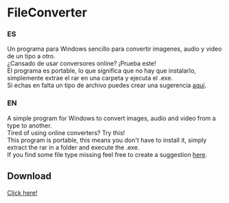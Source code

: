 # FileConverter

### ES
Un programa para Windows sencillo para convertir imagenes, audio y video de un tipo a otro. 
<br>
¿Cansado de usar conversores online? ¡Prueba este!
<br>
El programa es portable, lo que significa que no hay que instalarlo, simplemente extrae el rar en una carpeta y ejecuta el .exe.
<br>
Si echas en falta un tipo de archivo puedes crear una sugerencia [aquí](https://github.com/Tonitete/FileConverter/issues/new).

### EN
A simple program for Windows to convert images, audio and video from a type to another.
<br>
Tired of using online converters? Try this!
<br>
This program is portable, this means you don't have to install it, simply extract the rar in a folder and execute the .exe.
<br>
If you find some file type missing feel free to create a suggestion [here](https://github.com/Tonitete/FileConverter/issues/new).

## Download
[Click here!](https://mega.nz/file/tedTjSJL#H9dmK0eSdZbXn2qGkTan1ZRYPGzMhC48ygSSRalTkl0)
